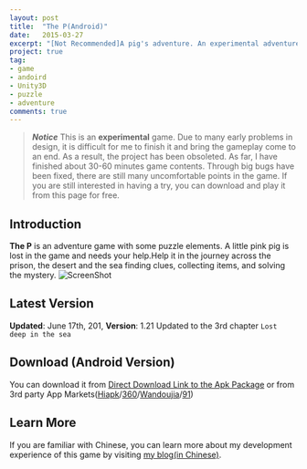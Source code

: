 ```yaml
---
layout: post
title:  "The P(Android)"
date:   2015-03-27
excerpt: "[Not Recommended]A pig's adventure. An experimental adventure game with puzzle elements."
project: true
tag:
- game
- andoird
- Unity3D
- puzzle
- adventure
comments: true
---
```

>***Notice***
>This is an **experimental** game. Due to many early problems in design, it is difficult for me to finish it and bring the gameplay come to an end. As a result, the project has been obsoleted.
>As far, I have finished about 30-60 minutes game contents. Through big bugs have been fixed, there are still many uncomfortable points in the game. If you are still interested in having a try, you can download and play it from this page for free. 
## Introduction
**The P** is an adventure game with some puzzle elements. A little pink pig is lost in the game and needs your help.Help it in the journey across the prison, the desert and the sea finding clues, collecting items, and solving the mystery.
![ScreenShot](http://cloudlunar.qiniudn.com/TheP/2.JPG-big.jpg)


## Latest Version
**Updated**: June 17th, 201,
**Version**: 1.21
Updated to the 3rd chapter  ```Lost deep in the sea```


## Download (Android Version)
You can download it from [Direct Download Link to the Apk Package](http://apk.hiapk.com/appdown/com.WithNoName_1.TheP) or from 3rd party App Markets([Hiapk](http://apk.hiapk.com/appinfo/com.WithNoName_1.TheP)/[360](http://zhushou.360.cn/detail/index/soft_id/3014166)/[Wandoujia](http://apps.wandoujia.com/apps/com.WithNoName_1.TheP?pos=w/tag/%E8%A7%A3%E8%B0%9C)/[91](http://apk.91.com/Soft/Android/com.WithNoName_1.TheP-6.html))

## Learn More
If you are familiar with Chinese, you can learn more about my development experience of this game by visiting [my blog(in Chinese)](http://blog.cloudlunar.com/thep). 